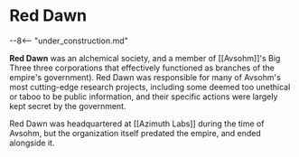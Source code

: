 # Red Dawn

--8<-- "under_construction.md"

**Red Dawn** was an alchemical society, and a member of [[Avsohm]]'s Big Three three corporations that effectively functioned as branches of the empire's government). Red Dawn was responsible for many of Avsohm's most cutting-edge research projects, including some deemed too unethical or taboo to be public information, and their specific actions were largely kept secret by the government.

Red Dawn was headquartered at [[Azimuth Labs]] during the time of Avsohm, but the organization itself predated the empire, and ended alongside it.

